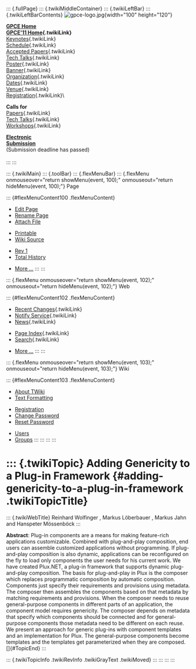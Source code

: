 ::: {.fullPage}
::: {.twikiMiddleContainer}
::: {.twikiLeftBar}
::: {.twikiLeftBarContents}
![gpce-logo.jpg](../pub/GPCE11/WebLeftBar/gpce-logo.jpg){width="100"
height="120"}

**[GPCE Home](http://program-transformation.org/Gpce)**\
**[GPCE\'11 Home](WebHome){.twikiLink}**\
[Keynotes](KeynoteSpeakers){.twikiLink}\
[Schedule](ConferenceProgram){.twikiLink}\
[Accepted Papers](AcceptedPapers){.twikiLink}\
[Tech Talks](TechTalks){.twikiLink}\
[Poster](Poster){.twikiLink}\
[Banner](Banner){.twikiLink}\
[Organization](ConferenceOrganization){.twikiLink}\
[Dates](ImportantDates){.twikiLink}\
[Venue](ConferenceVenue){.twikiLink}\
[Registration](ConferenceRegistration){.twikiLink}\

**Calls for**\
[Papers](CallForPapers){.twikiLink}\
[Tech Talks](CallForTechTalks){.twikiLink}\
[Workshops](Workshops){.twikiLink}

**[Electronic\
Submission](http://www.easychair.org/conferences/?conf=gpce11)**\
(Submission deadline has passed)\
\
:::
:::

::: {.twikiMain}
::: {.toolBar}
::: {.flexMenuBar}
::: {.flexMenu onmouseover="return showMenu(event, 100);" onmouseout="return hideMenu(event, 100);"}
Page

::: {#flexMenuContent100 .flexMenuContent}
-   [Edit
    Page](http://www.program-transformation.org/edit/GPCE11/AddingGenericityToAPluginFramework?t=1536828817)
-   [Rename
    Page](http://www.program-transformation.org/rename/GPCE11/AddingGenericityToAPluginFramework)
-   [Attach
    File](http://www.program-transformation.org/attach/GPCE11/AddingGenericityToAPluginFramework)

<!-- -->

-   [Printable](http://www.program-transformation.org/view/GPCE11/AddingGenericityToAPluginFramework?skin=print.pattern)
-   [Wiki
    Source](http://www.program-transformation.org/view/GPCE11/AddingGenericityToAPluginFramework?skin=text&raw=on&contenttype=text/plain)

<!-- -->

-   [Rev
    1](http://www.program-transformation.org/view/GPCE11/AddingGenericityToAPluginFramework?rev=1.1)
-   [Total
    History](http://www.program-transformation.org/rdiff/GPCE11/AddingGenericityToAPluginFramework)

<!-- -->

-   [More
    \...](http://www.program-transformation.org/oops/GPCE11/AddingGenericityToAPluginFramework?template=oopsmore&param1=1.1&param2=1.1)
:::
:::

::: {.flexMenu onmouseover="return showMenu(event, 102);" onmouseout="return hideMenu(event, 102);"}
Web

::: {#flexMenuContent102 .flexMenuContent}
-   [Recent Changes](WebChanges){.twikiLink}
-   [Notify Service](WebNotify){.twikiLink}
-   [News](WebNews){.twikiLink}

<!-- -->

-   [Page Index](WebIndex){.twikiLink}
-   [Search](WebSearch){.twikiLink}

<!-- -->

-   [More
    \...](http://www.program-transformation.org/oops/GPCE11/AddingGenericityToAPluginFramework?template=oopsmore&param1=1.1&param2=1.1)
:::
:::

::: {.flexMenu onmouseover="return showMenu(event, 103);" onmouseout="return hideMenu(event, 103);"}
Wiki

::: {#flexMenuContent103 .flexMenuContent}
-   [About
    TWiki](http://www.program-transformation.org/view/TWiki/WebHome)
-   [Text
    Formatting](http://www.program-transformation.org/view/TWiki/TextFormattingRules)

<!-- -->

-   [Registration](http://www.program-transformation.org/view/TWiki/TWikiRegistration)
-   [Change
    Password](http://www.program-transformation.org/view/TWiki/ChangePassword)
-   [Reset
    Password](http://www.program-transformation.org/view/TWiki/ResetPassword)

<!-- -->

-   [Users](http://www.program-transformation.org/view/Main/TWikiUsers)
-   [Groups](http://www.program-transformation.org/view/Main/TWikiGroups)
:::
:::
:::
:::

::: {.twikiTopic}
Adding Genericity to a Plug-in Framework {#adding-genericity-to-a-plug-in-framework .twikiTopicTitle}
========================================

::: {.twikiWebTitle}
Reinhard Wolfinger , Markus Löberbauer , Markus Jahn and Hanspeter
Mössenböck
:::

**Abstract**: Plug-in components are a means for making feature-rich
applications customizable. Combined with plug-and-play composition, end
users can assemble customized applications without programming. If
plug-and-play composition is also dynamic, applications can be
reconfigured on the fly to load only components the user needs for his
current work. We have created Plux.NET, a plug-in framework that
supports dynamic plug-and-play composition. The basis for plug-and-play
in Plux is the composer which replaces programmatic composition by
automatic composition. Components just specify their requirements and
provisions using metadata. The composer then assembles the components
based on that metadata by matching requirements and provisions. When the
composer needs to reuse general-purpose components in different parts of
an application, the component model requires genericity. The composer
depends on metadata that specify which components should be connected
and for general-purpose components those metadata need to be different
on each reuse. We present an approach for generic plug-ins with
component templates and an implementation for Plux. The general-purpose
components become templates and the templates get parameterized when
they are composed.\
[]{#TopicEnd}
:::

::: {.twikiTopicInfo .twikiRevInfo .twikiGrayText .twikiMoved}
:::
:::
:::
:::
